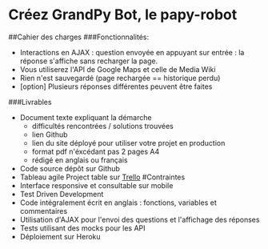# Créez GrandPy Bot, le papy-robot

##Cahier des charges
###Fonctionnalités:
* Interactions en AJAX : question envoyée en appuyant sur entrée : la réponse s'affiche sans recharger la page.
* Vous utiliserez l'API de Google Maps et celle de Media Wiki
* Rien n'est sauvegardé (page rechargée == historique perdu)
* [option] Plusieurs réponses différentes peuvent être faites


###Livrables
* Document texte expliquant la démarche
    * difficultés rencontrées / solutions trouvées
    * lien Github
    * lien du site déployé pour utiliser votre projet en production
    * format pdf n'éxcédant pas 2 pages A4
    * rédigé en anglais ou français
* Code source dépôt sur Github
* Tableau agile Project table sur <a href="https://trello.com/b/86zXsGf0/grandpy-bot">Trello</a>
#Contraintes
* Interface responsive et consultable sur mobile
* Test Driven Development
* Code intégralement écrit en anglais : fonctions, variables et commentaires
* Utilisation d'AJAX pour l'envoi des questions et l'affichage des réponses
* Tests utilisant des mocks pour les API
* Déploiement sur Heroku